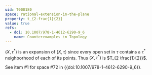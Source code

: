 ```yaml
---
uid: T000180
space: rational-extension-in-the-plane
property: t_{2-frac{1}{2}}
value: true
refs:
  - doi: 10.1007/978-1-4612-6290-9_6
    name: Counterexamples in Topology
---
```

$(X, \tau^{*})$ is an expansion of $(X,\tau)$ since every open set in $\tau$ contains a $\tau^{*}$ neighborhood of each of its points. Thus $(X, \tau^{*})$ is $T_{2 \frac{1}{2}}$.

See item #1 for space #72 in {{doi:10.1007/978-1-4612-6290-9_6}}.
